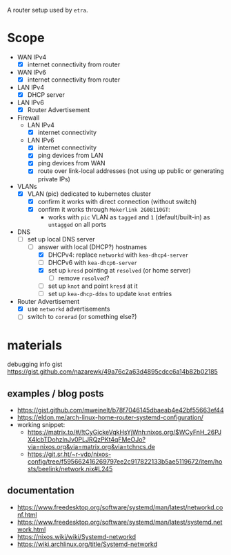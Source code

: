 A router setup used by `etra`.

# Scope

- WAN IPv4
    - [x] internet connectivity from router
- WAN IPv6
    - [x] internet connectivity from router
- LAN IPv4
    - [x] DHCP server
- LAN IPv6
    - [x] Router Advertisement
- Firewall
    - LAN IPv4
        - [x] internet connectivity
    - LAN IPv6
        - [x] internet connectivity
        - [x] ping devices from LAN
        - [x] ping devices from WAN
        - [x] route over link-local addresses (not using up public or generating private IPs)
- VLANs
    - [x] VLAN (pic) dedicated to kubernetes cluster
        - [x] confirm it works with direct connection (without switch)
        - [x] confirm it works through `Mokerlink 2G08110GT`:
            - works with `pic` VLAN as `tagged` and `1` (default/built-in) as `untagged` on all ports
- DNS
    - [ ] set up local DNS server
        - [ ] answer with local (DHCP?) hostnames
            - [x] DHCPv4: replace `networkd` with `kea-dhcp4-server`
            - [ ] DHCPv6 with `kea-dhcp6-server` 
            - [x] set up `kresd` pointing at `resolved` (or home server)
                - [ ] remove `resolved`?
            - [ ] set up `knot` and point `kresd` at it
            - [ ] set up `kea-dhcp-ddns` to update `knot` entries
- Router Advertisement
    - [x] use `networkd` advertisements
    - [ ] switch to `corerad` (or something else?)

# materials

debugging info gist https://gist.github.com/nazarewk/49a76c2a63d4895cdcc6a14b82b02185

## examples / blog posts

- https://gist.github.com/mweinelt/b78f7046145dbaeab4e42bf55663ef44
- https://eldon.me/arch-linux-home-router-systemd-configuration/
- working snippet:
    - https://matrix.to/#/!tCyGickeVqkHsYjWnh:nixos.org/$WCyFnH_26PJX4lcbTDohzInJv0PLJRQzPKt4qFMeOJo?via=nixos.org&via=matrix.org&via=tchncs.de
    - https://git.sr.ht/~r-vdp/nixos-config/tree/f595662416269797ee2c917822133b5ae5119672/item/hosts/beelink/network.nix#L245

## documentation

- https://www.freedesktop.org/software/systemd/man/latest/networkd.conf.html
- https://www.freedesktop.org/software/systemd/man/latest/systemd.network.html
- https://nixos.wiki/wiki/Systemd-networkd
- https://wiki.archlinux.org/title/Systemd-networkd